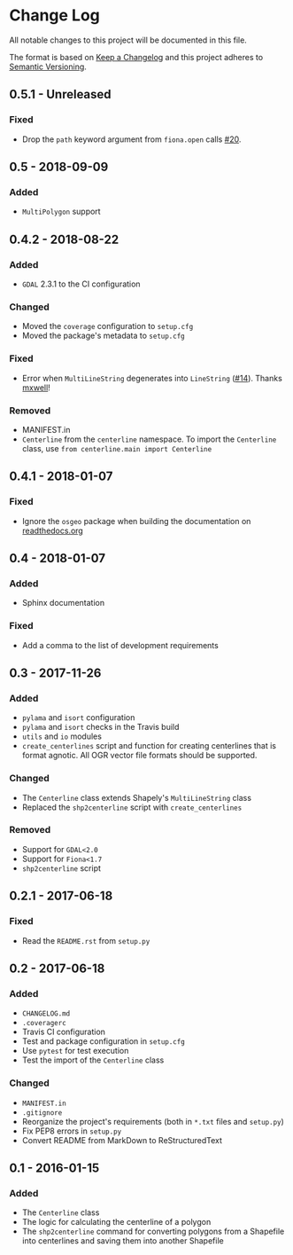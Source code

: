 # Change Log
All notable changes to this project will be documented in this file.

The format is based on [Keep a Changelog](http://keepachangelog.com/)
and this project adheres to [Semantic Versioning](http://semver.org/).

## 0.5.1 - Unreleased

### Fixed

- Drop the `path` keyword argument from `fiona.open` calls [#20](https://github.com/fitodic/centerline/issues/20).

## 0.5 - 2018-09-09

### Added

- `MultiPolygon` support

## 0.4.2 - 2018-08-22

### Added

- `GDAL` 2.3.1 to the CI configuration

### Changed

- Moved the `coverage` configuration to `setup.cfg`
- Moved the package's metadata to `setup.cfg`

### Fixed

- Error when `MultiLineString` degenerates into `LineString` ([#14](https://github.com/fitodic/centerline/issues/14)). Thanks [mxwell](https://github.com/mxwell)!

### Removed

- MANIFEST.in
- `Centerline` from the `centerline` namespace. To import the `Centerline`
    class, use `from centerline.main import Centerline`

## 0.4.1 - 2018-01-07

### Fixed

- Ignore the `osgeo` package when building the documentation on [readthedocs.org](https://readthedocs.org/)

## 0.4 - 2018-01-07

### Added

- Sphinx documentation

### Fixed

- Add a comma to the list of development requirements


## 0.3 - 2017-11-26

### Added

- `pylama` and `isort` configuration
- `pylama` and `isort` checks in the Travis build
- `utils` and `io` modules
- `create_centerlines` script and function for creating centerlines that is format agnotic. All OGR vector file formats should be supported.

### Changed

- The `Centerline` class extends Shapely's `MultiLineString` class
- Replaced the `shp2centerline` script with `create_centerlines`

### Removed

- Support for `GDAL<2.0`
- Support for `Fiona<1.7`
- `shp2centerline` script


## 0.2.1 - 2017-06-18

### Fixed

- Read the `README.rst` from `setup.py`

## 0.2 - 2017-06-18

### Added

- `CHANGELOG.md`
- `.coveragerc`
- Travis CI configuration
- Test and package configuration in `setup.cfg`
- Use `pytest` for test execution
- Test the import of the `Centerline` class

### Changed

- `MANIFEST.in`
- `.gitignore`
- Reorganize the project's requirements (both in `*.txt` files and `setup.py`)
- Fix PEP8 errors in `setup.py`
- Convert README from MarkDown to ReStructuredText

## 0.1 - 2016-01-15

### Added

- The `Centerline` class
- The logic for calculating the centerline of a polygon
- The `shp2centerline` command for converting polygons from a Shapefile
into centerlines and saving them into another Shapefile
